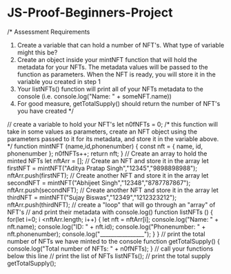 # JS-Proof-Beginners-Project
/*
Assessment Requirements
1. Create a variable that can hold a number of NFT's. What type of variable might this be?
2. Create an object inside your mintNFT function that will hold the metadata for your NFTs. 
   The metadata values will be passed to the function as parameters. When the NFT is ready, 
   you will store it in the variable you created in step 1
3. Your listNFTs() function will print all of your NFTs metadata to the console (i.e. console.log("Name: " + someNFT.name))
4. For good measure, getTotalSupply() should return the number of NFT's you have created
*/

// create a variable to hold your NFT's
let n0fNFTs = 0; 
/* this function will take in some values as parameters, create an
   NFT object using the parameters passed to it for its metadata, 
   and store it in the variable above.
*/
function mintNFT (name,id,phonenumber) {
 const nft = {
 name,
 id,
 phonenumber
};
n0fNFTs++;
 return nft;
} 
// Create an array to hold the minted NFTs
let nftArr = [];
// Create an NFT and store it in the array
let firstNFT = mintNFT("Aditya Pratap Singh","12345","9898898988");
nftArr.push(firstNFT);
// Create another NFT and store it in the array
let secondNFT = mintNFT("Abhijeet Singh","12348","8787787867");
nftArr.push(secondNFT);
// Create another NFT and store it in the array
let thirdNFT = mintNFT("Sujay Biswas","12349","1212323212");
nftArr.push(thirdNFT);
// create a "loop" that will go through an "array" of NFT's
// and print their metadata with console.log()
function listNFTs () {
 for(let i=0; i <nftArr.length; i++) {
  let nft = nftArr[i];
  console.log("Name: " + nft.name);
  console.log("ID: " + nft.id);
  console.log("Phonenumber: " + nft.phonenumber);
  console.log("________________");
} 
}
// print the total number of NFTs we have minted to the console
function getTotalSupply() {
 console.log("Total number of NFTs: " + n0fNFTs);
}
// call your functions below this line
// print the list of NFTs
listNFTs();
// print the total supply
getTotalSupply();

